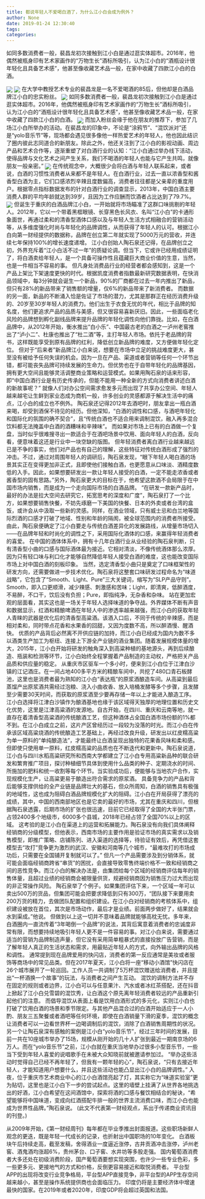 ```yaml
---
title: 都说年轻人不爱喝白酒了，为什么江小白会成为例外？
author: None
date: 2019-01-24 12:30:40
tags: 
categories: 
---
```

如同多数消费者一般，裴昌龙初次接触到江小白是通过逛实体超市。2016年，他偶然被瓶身印有艺术家画作的“万物生长”酒标所吸引，认为江小白的“酒瓶设计很年轻化且具备艺术感”，他甚至像收藏艺术品一般，在家中收藏了四款江小白的白酒。
<!-- more -->
<img align="center" border="0" src="https://imgcdn.yicai.com/uppics/images/2019/01/b4fb8286680b21dfe8e4dd8e3bd25888.jpg" />
<img align="center" border="0" src="https://imgcdn.yicai.com/uppics/images/2019/01/5050378ed695c36fabddcab9dd707b2d.jpg" />
在大学中教授艺术专业的裴昌龙是一名不爱喝酒的85后，但他却是白酒品牌江小白的忠实粉丝。
<img align="center" border="0" src="https://imgcdn.yicai.com/uppics/images/2019/01/65b906e591c2d82723736faf7e471545.jpg" />
如同多数消费者一般，裴昌龙初次接触到江小白是通过逛实体超市。2016年，他偶然被瓶身印有艺术家画作的“万物生长”酒标所吸引，认为江小白的“酒瓶设计很年轻化且具备艺术感”，他甚至像收藏艺术品一般，在家中收藏了四款江小白的白酒。
<img align="center" border="0" src="https://imgcdn.yicai.com/uppics/images/2019/01/659a0842d2b2ec9f71d2d19e8d40621f.jpg" />
而加入粉丝会缘于他在朋友的推荐下，参加了几场江小白所举办的活动。在裴昌龙的印象中，不论是“涂鸦节”、“混饮派对”还是“yolo音乐节”等，现场都会遇见很多像他一样热爱艺术的年轻人，他也因此结识了圈内彼此志同道合的新朋友。除此之外，他还关注到了江小白的影视动画、周边产品和艺术合作等，逐渐重塑了对白酒行业的认知：“江小白通过举办线下活动，使得品牌与文化艺术之间产生关系，我们不喝酒的年轻人也能与它产生共鸣，就像朋友一般亲密。”
<img align="center" border="0" src="https://imgcdn.yicai.com/uppics/images/2019/01/48f6ad4f11a72af4df94eb6d1b22ea6f.jpg" />
在传统观念中，大概很少会将白酒与年轻人联系起来，或者说，白酒的习惯性消费者从来都不是年轻人。在白酒行业，过去一直以浓香型和酱香型白酒为主，它们口感浓烈辛辣且度数偏高，消费者往往都是父亲辈的重度用户。根据零点指标数据发布的针对白酒行业的调查显示，2013年，中国白酒主要消费人群的平均年龄就达到39岁，且因为工作应酬而饮酒者占比达到了79.7%。
<img align="center" border="0" src="https://imgcdn.yicai.com/uppics/images/2019/01/23c3f714ee304379900be3b81929fc30.jpg" />
但诞生于重庆的白酒品牌江小白，一开始就将市场瞄准了这群口味挑剔的年轻人。2012年，它以一个带着黑框眼镜、长穿黑色长风衣、名叫“江小白”的卡通形象面世，再通过柔和的清香型酒体口感以及与年轻人生活方式相融合的营销活动等，从多维度强化时尚与年轻化的品牌调性，从而获得了年轻人的认可。根据江小白向第一财经提供的数据称，品牌在创立第二年就实现了5000万元的营收，并连续七年保持100%的增长速度递增。
江小白创始人陶石泉还记得，在品牌创立之初，外界充斥着“江小白活不过一年”的质疑论调。但当下，它或许已经用成绩证明了，将白酒卖给年轻人，是一个具备可操作性且蕴藏巨大商业价值的生意，当然，也是一件相当不容易的事。
但凡身处消费品行业的经营者都会感知到，这是一个产品上架比下架速度更快的时代。根据凯度消费者指数最新研究数据表明，在快消品领域中，每3分钟就会诞生一个新品，90%的厂商都在过去一年内推出了新品，但只有28%的新品带来了销售额的增量，仅6%的新品带来了新消费者。
而数据的另一面，新品的不断涌入恰是佐证了市场的潜力，尤其是那群正在经历消费升级的、20岁至30岁年轻人的消费力。他们出生于衣食无忧的年代，相比于品牌的知名度，他们更追求产品的品质与美感，但又很容易喜新厌旧。因此，一些面临老化风险的品牌想到孵化副线品牌来提升品牌的年轻化调性向他们靠拢。比如，在白酒品牌中，从2012年开始，衡水推出“白小乐”、中国最古老的白酒之一泸州老窖推出了“泸小二”、杜康也推出了“杜二酒”等，主打年轻人市场。依托于老品牌的背书，这样既能享受到原有品牌的红利，降低创立新品牌的难度，又方便做年轻化定位。
但对于“后来者”新品牌江小白来说，想要在市场中立足的挑战难度更大，甚至没有被给予任何失误的机会。因为一旦在产品、渠道或者营销等任何一个环节出错，都可能丧失品牌可持续发展的生命力。但优势也在于自带年轻化的品牌基因，拥有更大空间且能够灵活调整商业策略和运营模式。如果用陶石泉的话来形容，即“中国白酒行业是有历史传承的，但能不能用一种全新的方式向消费者讲述白酒的新故事呢？”
就像人们对办公空间需求愈发多元而出现了共享办公空间、年轻人越来越宅让生鲜到家业态成为商机一般，许多创业的灵感都源于解决生活中的痛点，江小白的成立也不例外。
陶石泉还记得2012年去酒吧时，朋友拿出一瓶白酒来喝，却受到酒保不待见的经历。但他深知，“白酒的调性和口感，与酒吧年轻化和国际化的氛围的确不契合”，且“传统白酒也不适合用来调制混饮，融入再多混合饮料都无法掩盖中白酒的酒糟味和辛辣味”。
而如果对市场上已有的白酒做一个复盘，当时似乎很难搜寻出一款适合于在酒吧场景中饮用、面向年轻人的白酒，反向看，便意味着这还是行业中一块空缺的版图。
但年轻消费者离白酒行业越来越远已是不争的事实，他们对产品也有自己的理解，这些特征对传统白酒形成了强烈的冲击。不过，通过对周围年轻人的调研后，陶石泉发现，“眼下年轻人喝白酒的场景其实正在变得更加非正式，且即使他们接触白酒，也更愿意从口味淡、酒精度数低的入手。因此，如果想要研发出一款让年轻人接受的白酒，一定不能走浓香或者酱香型的固有思路。”另外，陶石泉更大的目标在于，他希望这款酒不会局限于在中国市场内销售，而是成为一个走向国际市场的白酒品牌。
“在研发一款新产品时，最好的办法是拉大空间去研究它，拓宽思考的深度和广度”，陶石泉打了一个比方，如果想要销售快餐，不妨先琢磨一下美国的快餐、日本的外卖或者台湾的盒饭，或许会从中汲取一些新的灵感。同样，在酒业领域，只有威士忌和白兰地等国际烈酒的口感才打破了地域、性别和年龄的隔阂，被全球范围内的消费者所接受。
由此，陶石泉便确定了江小白要走与传统白酒差异化的发展路线，从增量市场切入——在品牌年轻和时尚化的调性之下，采用国际化酒体的口感，来赢得年轻消费者的喜爱。
在中国的酒体体系中，拥有十几年白酒行业从业经验的陶石泉判断，只有清香型小曲的口感与国际酒体最为接近。它相对清淡，不像传统酒体那么浓厚。因为只有轻口味与利口化才能够自然降低年轻人接受白酒的难度，这也能改变国际市场上对中国白酒的刻板印象。
当然，选定清香型小曲只是奠定了口味框架性的研发方向，还需要做进一步技术优化。陶石泉将这整套口味研发过程命名为“味道战略”，它包含了“Smooth、Light、Pure”三大关键词，缩写为“SLP产品守则”。Smooth，即入口更顺滑，减少辣感、刺激感和苦味；Light，即清爽，低醉酒度，不易醉，不口干，饮后没有负担；Pure，即指纯净，无杂香和杂味。
站在更加宏观的层面看，其实这也是一场关于年轻人选择味道的争夺战。外界媒体不断有声音和数据显示，红酒和精酿啤酒在年轻人中的渗透率越来越强，而江小白的获取年轻人青睐的武器是优化后的清香型高粱酒。该酒入口后，不同于传统的辛辣感，而是相对柔和，同时带点花香和水果香的回甜，又因为度数不高，所以醉酒慢、醒酒快。
优质的产品背后必然离不开供应链的加持，而江小白已经成为国内为数不多以酒类生产加工为枢纽、连接上下游全产业链的酒业集团。随着发展规模体量的增大，2015年，江小白开始将研发的触角深入到高粱种植的基地源头，再到后续酿造、瓶装和检测等环节，江小白始终全程掌握着产品制造的主动权，严格把关产品品质和供应量的稳定。
从重庆市区驱车一个多小时，便来到江小白位于江津白沙镇的江记酒庄。在一间占地400多平方米的精酿车间中，共挖了480口青石板酵池，这里也是消费者最为熟知的江小白“表达瓶”的原浆酒酿造车间。从高粱到最后蒸馏产出原浆酒共需经过泡粮、浇入小曲收香、放入培桶发酵等多个步骤，且发酵至少需要30天时间，而获取的原浆酒至少要再存储一年以上才能进入酿造工序。
江小白选择将江津白沙镇作为酿酒基地也缘于该区域得天独厚的地理位置和历史文化优势，这里是江津高粱酒的发源地。自古开始，在四川、重庆和云南等地，就一直存在着清香型高粱酒的传统酿酒工艺，但这种酒体占全国白酒市场份额的1%都不到。在江小白成立之前，这片产区曾经历过一段较为没落的时光。而江小白在传承该区域高粱烧酒的传统酿造工艺基础上，再经过改良升级，研发出以红皮糯高粱为单一原料的“单纯酿造法”，才能最终让白酒呈现出独特的花果香风味和柔和感。
但即使只使用单一原料，红皮糯高粱的品质也在不断迭代和更新中。陶石泉说道，江小白与四川水稻高粱研究所和西南大学都建立了江小白专用高粱新品种的联合研发和繁育推广项目，探讨种植细节具体到使用什么品类的种子、定期浇水的时间、所施加的肥料和统一收割等每个环节。当实验成功后，便能够与当地农户合作，实现规模化生产，让高粱更易于酿造出符合需求的原浆酒。
具备竞争力的产品和背后能够支撑供给的全产业链是品牌壮大的基石，但众所周知，白酒的销售具有极强的地域性，这也成为阻碍白酒品牌规模化扩大的阻碍。江小白在开局获得了漂亮的成绩，其中，中国的西南部地区也是它卖的最好的市场，尤其在重庆和四川，但根据陶石泉透露，后期市场的扩张也很迅速，目前它已经取得了全国的大半张门票，占领2400多个地级市，6000多个县城，2018年已经占领了全国70%以上的区域。
这考验的是江小白在渠道上的运营和拓展能力。陶石泉没有向我们具体阐释经销商的分级模型，但他表示，西南市场的主要作用是验证市场的真实需求以及销售模型，即推广策略、店铺陈列、进入渠道的选择等，待验证有效后，再凭借这套模型去“攻打”竞争更为激烈的武汉、安徽和河南等几个城市，“最难攻打的市场成功后，只需要在全国铺开复制就可以了。”
但凡一个产品需要涉及到分销体系，就可能会面临经销商跨省“串货”的困扰，会直接导致零售终端价格不一致和经销商之间的恶性竞争。而江小白的解决办法是，由集团给每个区域的经销商评估每年的销售体量，且超过业绩的经销商会被限量供货，规避经销商因为销售压力过大而出现的非正常操作风险。
陶石泉举了个例子。如果集团评估下来，一个区域一年可以卖出500万的货品，但集团可能会把要求降低到只有300万，“团队接下来要用卖200万货的精力，去做团队配置和组织建设。在江小白对经销商的考核体系中，组织建设被放在首位，其次是市场动作，最后才是业绩。前面两步做好了，结果就会水到渠成。”他说。
但做到以上这一切并不意味着品牌就能够高枕无忧。多年来，白酒圈内一直流传着“3年喝倒一个品牌”的说法，其背后寓意着消费者的忠诚度非常有限，而想要持续地吸引年轻人更不是一件容易的事。对江小白来说，需要通过适当的营销为品牌制造声量，但它没有采用简单粗暴式的直接投放广告营销，而是了解年轻人真正的生活状态和需求，用最贴近年轻人的方式，向外输出品牌的风格和调性。
通常提到现在品牌爱用的快闪店，消费者的第一反应通常是美妆或者服饰等商场中的常见品类。但在2017年夏天，江小白将一座“移动小酒馆”快闪店在26个城市展开了一轮巡回。工作人员一共调制了5万杯混饮赠送给消费者，并且提出“一杯酒换一个故事”的玩法，与消费者之间产生互动。
混饮的调制方法并不存在固定的规则或者边界，江小白可以与任意果汁、汽水或者冰红茶搭配，还在抖音上掀起了江小白兑雪碧的混饮秀，让白酒这个原先离年轻消费者较远的产品重新引起他们的注意。
而倡导混饮从表面上看是饮用白酒形式的多元化，实则江小白也打破了饮用白酒的场景和季节限定。与其他产品混合过的白酒开始适应于一人小酌、朋友三五聚餐或者酒吧等任何环境，即使在白酒销量下滑的夏季，混饮的概念让消费者可以一边看世界杯一边喝调制后的混饮，消除了白酒销售周期性的状况。
另一个让陶石泉深有感触的案例是江小白“yolo音乐节”，经过三年时间的发展，目前一共在10座城市举办了15场，规模从刚开始的几十人扩张到最近一期南京场的6万人。而在“yolo音乐节”之前，江小白就在重庆当地举办过很多小型音乐节，一些当下受到年轻人喜爱的说唱歌手在未被大众知晓前就被邀请参加过。
“举办这些活动时觉得自己已经不再年轻了，但我有一颗年轻的心”，陶石泉说，“只有去接近年轻人，才能知道用户想要什么，并且这些活动也能凸显出江小白的品牌调性。”
入夜，位于重庆市艺术商业中心的江小白酒馆亮起了灯，其实称它为“味道实验室”更为贴切，这里也是江小白下一步的尝试起点。这里的墙壁上挂满了从世界各地挑选出的好酒，江小白希望在这间酒馆中，探索将酒的口感与餐饮相结合的秘诀，“希望能够将中国味道，变成向红酒搭配牛排一般的世界主流消费口味，而江小白也能成为世界性品牌。”陶石泉说。
(此文不代表第一财经观点，系出于传递商业资讯目的刊登。)
 
 
从2009年开始，《第一财经周刊》每年都在毕业季推出封面报道。这些职场新鲜人观念的更迭，既是年轻一代成长的记录，也折射出中国职场的10年变化。
白酒板块午后持续走高，截至发稿，舍得酒业一度逼近涨停，古井贡酒冲击涨停，泸州老窖、酒鬼酒均涨超6%，贵州茅台、口子窖、水井坊等多股走强。
国内葡萄酒消费者大多还处在初级消费阶段，国产葡萄酒要想实现突围，也许少一些专业色彩，多一些更多元、更接地气的方式和价格，反倒更容易接近和取悦消费者。
平台型APP的出现将改变行业竞争格局，平台型APP直接竞争，非平台型的APP生存空间越来越小，甚至是操作系统提供商也会面临压力。
印度仍将是主要经济体中增速最快的国家。在2019年或者2020年，印度GDP将会超过英国和法国。
